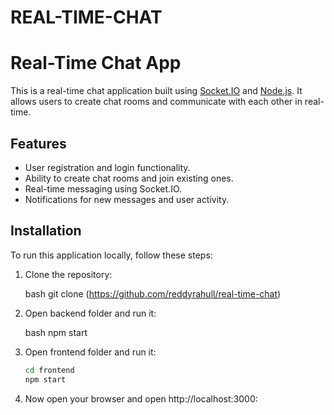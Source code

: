 # REAL-TIME-CHAT
# Real-Time Chat App

This is a real-time chat application built using [Socket.IO](https://socket.io/) and [Node.js](https://nodejs.org/). It allows users to create chat rooms and communicate with each other in real-time.

## Features

- User registration and login functionality.
- Ability to create chat rooms and join existing ones.
- Real-time messaging using Socket.IO.
- Notifications for new messages and user activity.



## Installation

To run this application locally, follow these steps:

1. Clone the repository:

   bash
   git clone (https://github.com/reddyrahull/real-time-chat)
2. Open backend folder and run it:

   bash
   npm start

4. Open frontend folder and run it:

   ```bash
   cd frontend
   npm start
5. Now open your browser and open  http://localhost:3000:
